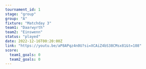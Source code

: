 ```yaml
---
tournament_id: 1
stage: "group"
group: "A"
fixture: "Matchday 3"
team1: "Daarwyrth"
team2: "Einswenn"
status: "played"
date: 2022-12-16T00:20:00Z
link: "https://youtu.be/aP8APqz4n0U?si=XCAiZ4bS38CMsx81&t=108"
score:
  team1_goals: 0
  team2_goals: 0
---
```

